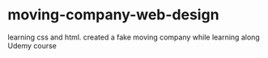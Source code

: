 # moving-company-web-design
learning css and html. created a fake moving company while learning along Udemy course 
